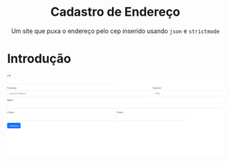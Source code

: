 <h1 align="center">Cadastro de Endereço</h1>
<p align="center">Um site que puxa o endereço pelo cep inserido usando <code>json</code> e <code>strictmode</code></p>

# Introdução
![](img/projetocadendereco.png)
